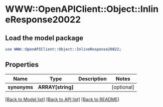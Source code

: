 # WWW::OpenAPIClient::Object::InlineResponse20022

## Load the model package
```perl
use WWW::OpenAPIClient::Object::InlineResponse20022;
```

## Properties
Name | Type | Description | Notes
------------ | ------------- | ------------- | -------------
**synonyms** | **ARRAY[string]** |  | [optional] 

[[Back to Model list]](../README.md#documentation-for-models) [[Back to API list]](../README.md#documentation-for-api-endpoints) [[Back to README]](../README.md)



